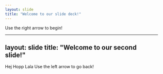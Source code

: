 ```yaml
---
layout: slide
title: "Welcome to our slide deck!"
---
```


Use the right arrow to begin!

---
layout: slide
title: "Welcome to our second slide!"
---
Hej Hopp Lala
Use the left arrow to go back!
